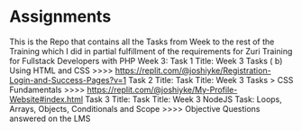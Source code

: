 # Assignments
 This is the Repo that contains all the Tasks from Week to the rest of the Training which I did in partial fulfillment of the requirements for Zuri Training for Fullstack Developers with PHP
 Week 3: Task 1 Title: Week 3 Tasks ( b) Using HTML and CSS  >>>> https://replit.com/@joshiyke/Registration-Login-and-Success-Pages?v=1
         Task 2 Title: Task Title: Week 3 Tasks > CSS Fundamentals  >>>> https://replit.com/@joshiyke/My-Profile-Website#index.html
         Task 3 Title: Task Title: Week 3 NodeJS Task: Loops, Arrays, Objects, Conditionals and Scope  >>>> Objective Questions answered on the LMS 
       

